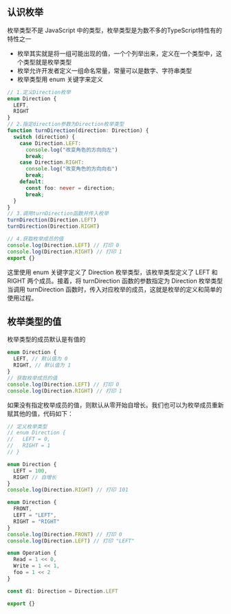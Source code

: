 ## **认识枚举**
枚举类型不是 JavaScript 中的类型，枚举类型是为数不多的TypeScript特性有的特性之一

- 枚举其实就是将一组可能出现的值，一个个列举出来，定义在一个类型中，这个类型就是枚举类型
- 枚举允许开发者定义一组命名常量，常量可以是数字、字符串类型
- 枚举类型用 enum 关键字来定义
```typescript
// 1.定义Direction枚举
enum Direction {
  LEFT,
  RIGHT
}
// 2.指定direction参数为Direction枚举类型
function turnDirection(direction: Direction) {
  switch (direction) {
    case Direction.LEFT:
      console.log("改变角色的方向向左")
      break;
    case Direction.RIGHT:
      console.log("改变角色的方向向右")
      break;
    default:
      const foo: never = direction;
      break;
  }
}
// 3.调用turnDirection函数并传入枚举
turnDirection(Direction.LEFT)
turnDirection(Direction.RIGHT)

// 4.获取枚举成员的值
console.log(Direction.LEFT) // 打印 0 
console.log(Direction.RIGHT) // 打印 1
export {}
```
这里使用 enum 关键字定义了 Direction 枚举类型，该枚举类型定义了 LEFT 和 RIGHT 两个成员。接着，将 turnDirection 函数的参数指定为 Direction 枚举类型<br />当调用 turnDirection 函数时，传入对应枚举的成员，这就是枚举的定义和简单的使用过程。
## 枚举类型的值
枚举类型的成员默认是有值的
```typescript
enum Direction {
  LEFT, // 默认值为 0
  RIGHT, // 默认值为 1
}
// 获取枚举成员的值
console.log(Direction.LEFT) // 打印 0
console.log(Direction.RIGHT) // 打印 1
```
如果没有指定枚举成员的值，则默认从零开始自增长。我们也可以为枚举成员重新赋其他的值，代码如下：
```typescript
// 定义枚举类型
// enum Direction {
//   LEFT = 0,
//   RIGHT = 1
// }

enum Direction {
  LEFT = 100,
  RIGHT // 自增长
}
console.log(Direction.RIGHT) // 打印 101

enum Direction {
  FRONT,
  LEFT = "LEFT",
  RIGHT = "RIGHT"
}
console.log(Direction.FRONT) // 打印 0
console.log(Direction.LEFT) // 打印 "LEFT"

enum Operation {
  Read = 1 << 0,
  Write = 1 << 1,
  foo = 1 << 2
}

const d1: Direction = Direction.LEFT

export {}

```

